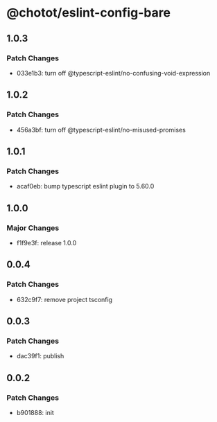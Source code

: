# @chotot/eslint-config-bare

## 1.0.3

### Patch Changes

- 033e1b3: turn off @typescript-eslint/no-confusing-void-expression

## 1.0.2

### Patch Changes

- 456a3bf: turn off @typescript-eslint/no-misused-promises

## 1.0.1

### Patch Changes

- acaf0eb: bump typescript eslint plugin to 5.60.0

## 1.0.0

### Major Changes

- f1f9e3f: release 1.0.0

## 0.0.4

### Patch Changes

- 632c9f7: remove project tsconfig

## 0.0.3

### Patch Changes

- dac39f1: publish

## 0.0.2

### Patch Changes

- b901888: init
